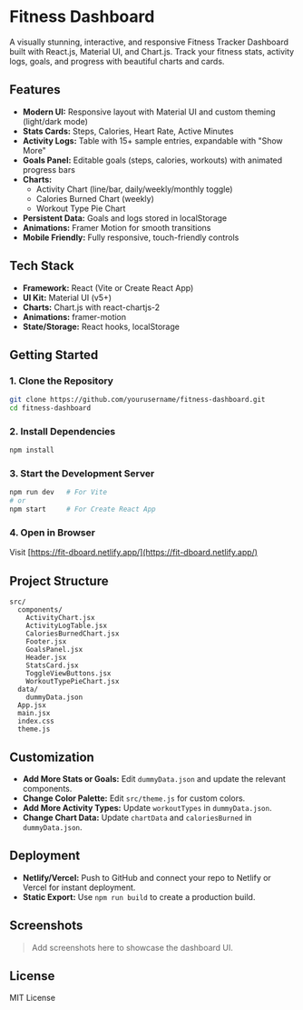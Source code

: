 # Fitness Dashboard

A visually stunning, interactive, and responsive Fitness Tracker Dashboard built with React.js, Material UI, and Chart.js. Track your fitness stats, activity logs, goals, and progress with beautiful charts and cards.

## Features

- **Modern UI:** Responsive layout with Material UI and custom theming (light/dark mode)
- **Stats Cards:** Steps, Calories, Heart Rate, Active Minutes
- **Activity Logs:** Table with 15+ sample entries, expandable with "Show More"
- **Goals Panel:** Editable goals (steps, calories, workouts) with animated progress bars
- **Charts:**
  - Activity Chart (line/bar, daily/weekly/monthly toggle)
  - Calories Burned Chart (weekly)
  - Workout Type Pie Chart
- **Persistent Data:** Goals and logs stored in localStorage
- **Animations:** Framer Motion for smooth transitions
- **Mobile Friendly:** Fully responsive, touch-friendly controls

## Tech Stack

- **Framework:** React (Vite or Create React App)
- **UI Kit:** Material UI (v5+)
- **Charts:** Chart.js with react-chartjs-2
- **Animations:** framer-motion
- **State/Storage:** React hooks, localStorage

## Getting Started

### 1. Clone the Repository
```bash
git clone https://github.com/yourusername/fitness-dashboard.git
cd fitness-dashboard
```

### 2. Install Dependencies
```bash
npm install
```

### 3. Start the Development Server
```bash
npm run dev   # For Vite
# or
npm start     # For Create React App
```

### 4. Open in Browser
Visit [https://fit-dboard.netlify.app/](https://fit-dboard.netlify.app/)

## Project Structure

```
src/
  components/
    ActivityChart.jsx
    ActivityLogTable.jsx
    CaloriesBurnedChart.jsx
    Footer.jsx
    GoalsPanel.jsx
    Header.jsx
    StatsCard.jsx
    ToggleViewButtons.jsx
    WorkoutTypePieChart.jsx
  data/
    dummyData.json
  App.jsx
  main.jsx
  index.css
  theme.js
```

## Customization

- **Add More Stats or Goals:** Edit `dummyData.json` and update the relevant components.
- **Change Color Palette:** Edit `src/theme.js` for custom colors.
- **Add More Activity Types:** Update `workoutTypes` in `dummyData.json`.
- **Change Chart Data:** Update `chartData` and `caloriesBurned` in `dummyData.json`.

## Deployment

- **Netlify/Vercel:** Push to GitHub and connect your repo to Netlify or Vercel for instant deployment.
- **Static Export:** Use `npm run build` to create a production build.

## Screenshots

> Add screenshots here to showcase the dashboard UI.

## License

MIT License

